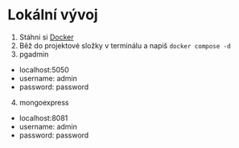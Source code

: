 
# Lokální vývoj

1. Stáhni si [Docker](https://docs.docker.com/desktop/windows/install/)
2. Běž do projektové složky v terminálu a napiš `docker compose -d`
3. pgadmin
  -  localhost:5050
  -  username: admin
  -  password: password
4. mongoexpress
  - localhost:8081
  - username: admin
  - password: password

